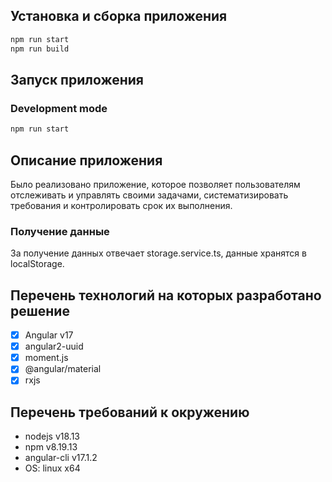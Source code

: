 ## Установка и сборка приложения
```bash
npm run start
npm run build
```

## Запуск приложения
### Development mode
```bash
npm run start
```

## Описание приложения
Было реализовано приложение, которое позволяет пользователям отслеживать и
управлять своими задачами,
систематизировать требования и контролировать срок их выполнения.

### Получение данные
За получение данных отвечает storage.service.ts, данные хранятся в localStorage.

## Перечень технологий на которых разработано решение
- [x] Angular v17
- [x] angular2-uuid
- [x] moment.js
- [x] @angular/material
- [x] rxjs

## Перечень требований к окружению
- nodejs v18.13
- npm v8.19.13
- angular-cli v17.1.2
- OS: linux x64
